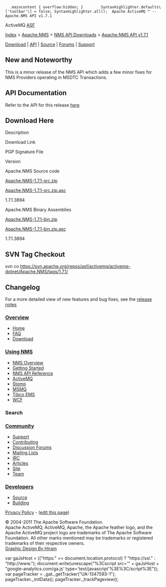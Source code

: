       .maincontent { overflow:hidden; }        SyntaxHighlighter.defaults\['toolbar'\] = false; SyntaxHighlighter.all();  Apache ActiveMQ ™ -- Apache.NMS API v1.7.1 

ActiveMQ [ASF](http://www.apache.org)

[Index](index.html) > [Apache.NMS](apachenms.html) > [NMS API Downloads](nms-api-downloads.html) > [Apache.NMS API v1.7.1](apachenms-api-v171.html)

[Download](download.html) | [API](nms-api.html) | [Source](source.html) | [Forums](http://activemq.apache.org/discussion-forums.html) | [Support](http://activemq.apache.org/support.html)

New and Noteworthy
------------------

This is a minor release of the NMS API which adds a few minor fixes for NMS Providers operating in MSDTC Transactions.

API Documentation
-----------------

Refer to the API for this release [here](nms-api.html)

Download Here
-------------

Description

Download Link

PGP Signature File

Version

Apache.NMS Source code

[Apache.NMS-1.7.1-src.zip](http://www.apache.org/dyn/closer.lua/activemq/apache-nms/1.7.0/Apache.NMS-1.7.1-src.zip)

[Apache.NMS-1.7.1-src.zip.asc](http://www.apache.org/dist/activemq/apache-nms/1.7.0/Apache.NMS-1.7.1-src.zip.asc)

1.7.1.3894

Apache.NMS Binary Assemblies

[Apache.NMS-1.7.1-bin.zip](http://www.apache.org/dyn/closer.lua/activemq/apache-nms/1.7.0/Apache.NMS-1.7.1-bin.zip)

[Apache.NMS-1.7.1-bin.zip.asc](http://www.apache.org/dist/activemq/apache-nms/1.7.0/Apache.NMS-1.7.1-bin.zip.asc)

1.7.1.3894

SVN Tag Checkout
----------------

svn co https://svn.apache.org/repos/asf/activemq/activemq-dotnet/Apache.NMS/tags/1.7.1/

Changelog
---------

For a more detailed view of new features and bug fixes, see the [release notes](https://issues.apache.org/jira/secure/ReleaseNote.jspa?projectId=12311201&styleName=Html&version=12329541)

### [Overview](overview.html)

*   [Home](index.html)
*   [FAQ](faq.html)
*   [Download](download.html)

### [Using NMS](using-nms.html)

*   [NMS Overview](apachenms.html)
*   [Getting Started](nms.html)
*   [NMS API Reference](nms-api.html)
*   [ActiveMQ](apachenmsactivemq.html)
*   [Stomp](apachenmsstomp.html)
*   [MSMQ](apachenmsmsmq.html)
*   [Tibco EMS](apachenmsems.html)
*   [WCF](apachenmswcf.html)

### Search

   

### [Community](community.html)

*   [Support](support.html)
*   [Contributing](http://activemq.apache.org/contributing.html)
*   [Discussion Forums](http://activemq.apache.org/discussion-forums.html)
*   [Mailing Lists](http://activemq.apache.org/mailing-lists.html)
*   [IRC](irc://irc.codehaus.org/activemq)
*   [Articles](articles.html)
*   [Site](site.html)
*   [Team](http://activemq.apache.org/team.html)

### [Developers](developers.html)

*   [Source](source.html)
*   [Building](building.html)

[Privacy Policy](http://activemq.apache.org/privacy-policy.html) \- ([edit this page](https://cwiki.apache.org/confluence/pages/editpage.action?pageId=61316936))

© 2004-2011 The Apache Software Foundation.  
Apache ActiveMQ, ActiveMQ, Apache, the Apache feather logo, and the Apache ActiveMQ project logo are trademarks of The Apache Software Foundation. All other marks mentioned may be trademarks or registered trademarks of their respective owners.  
[Graphic Design By Hiram](http://hiramchirino.com)

var gaJsHost = (("https:" == document.location.protocol) ? "https://ssl." : "http://www."); document.write(unescape("%3Cscript src='" + gaJsHost + "google-analytics.com/ga.js' type='text/javascript'%3E%3C/script%3E")); var pageTracker = \_gat.\_getTracker("UA-1347593-1"); pageTracker.\_initData(); pageTracker.\_trackPageview();